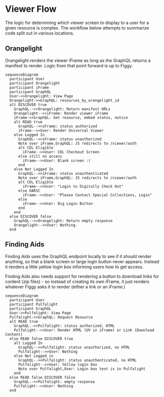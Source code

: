 # Viewer Flow

The logic for determining which viewer screen to display to a user for a given
resource is complex. The workflow below attempts to summarize code split out in
various locations.

## Orangelight

Orangelight renders the viewer iFrame as long as the GraphQL returns a manifest
to render. Logic from that point forward is up to Figgy.

```mermaid
sequenceDiagram
  participant User
  participant Orangelight
  participant iFrame
  participant GraphQL
  User->>Orangelight: View Page
  Orangelight->>GraphQL: resources_by_orangelight_id
  alt DISCOVER true
    GraphQL-->>Orangelight: Return manifest URLs
    Orangelight-->>iFrame: Render viewer iFrame
    iFrame->>GraphQL: Get resource, embed status, notice
    alt READ true
      GraphQL-->>iFrame: status authorized
      iFrame-->>User: Render Universal Viewer
    else Logged In
      GraphQL-->>iFrame: status unauthorized
      Note over iFrame,GraphQL: JS redirects to /viewer/auth
      alt CDL Eligible
        iFrame-->>User: CDL Checkout Screen
      else still no access
        iFrame-->>User: Blank screen :(
      end
    else Not Logged In
      GraphQL-->>iFrame: status unauthenticated
      Note over iFrame,GraphQL: JS redirects to /viewer/auth
      alt CDL Eligible
        iFrame-->>User: "Login to Digitally Check Out"
      else OARSC
        iFrame-->>User: "Please Contact Special Collections, Login"
      else
        iFrame-->>User: Big Login Button
      end
    end
  else DISCOVER false
    GraphQL-->>Orangelight: Return empty response
    Orangelight-->>User: Nothing.
  end

```

## Finding Aids

Finding Aids uses the GraphQL endpoint locally to see if it should render
anything, so that a blank screen or large login button never appears. Instead it
renders a little yellow login box informing users how to get access.

Finding Aids also needs support for rendering a button to download links for
content (zip files) - so instead of creating its own iFrame, it just renders
whatever Figgy asks it to render (either a link or an iFrame.)

```mermaid
sequenceDiagram
  participant User
  participant Pulfalight
  participant GraphQL
  User->>Pulfalight: View Page
  Pulfalight->>GraphQL: Request Resource
  alt READ true
    GraphQL-->>Pulfalight: status authorized, HTML
    Pulfalight-->>User: Render HTML (UV in iFrame) or Link (Download Content)
  else READ false DISCOVER true
    alt Logged In
      GraphQL-->>Pulfalight: status unauthorized, no HTML
      Pulfalight-->>User: Nothing
    else Not Logged in
      GraphQL-->>Pulfalight: status unauthenticated, no HTML
      Pulfalight-->>User: Yellow login box
      Note over Pulfalight,User: Login box text is in Pulfalight
    end
  else READ false DISCOVER false
    GraphQL-->>Pulfalight: empty response
    Pulfalight-->>User: Nothing
  end
    
```
